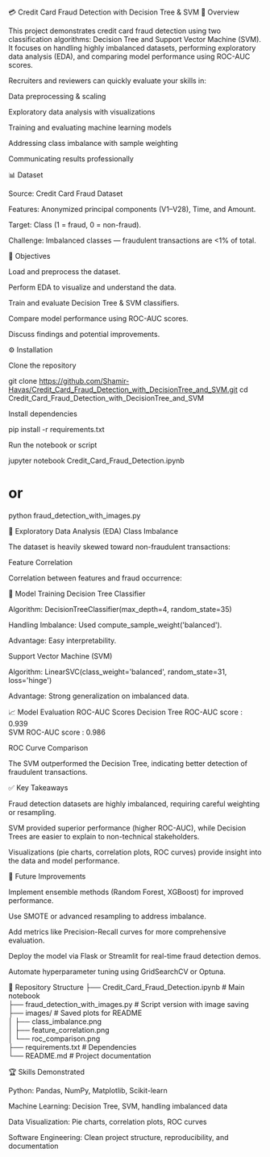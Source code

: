 💳 Credit Card Fraud Detection with Decision Tree & SVM
📖 Overview

This project demonstrates credit card fraud detection using two classification algorithms: Decision Tree and Support Vector Machine (SVM). It focuses on handling highly imbalanced datasets, performing exploratory data analysis (EDA), and comparing model performance using ROC-AUC scores.

Recruiters and reviewers can quickly evaluate your skills in:

Data preprocessing & scaling

Exploratory data analysis with visualizations

Training and evaluating machine learning models

Addressing class imbalance with sample weighting

Communicating results professionally

📊 Dataset

Source: Credit Card Fraud Dataset

Features: Anonymized principal components (V1–V28), Time, and Amount.

Target: Class (1 = fraud, 0 = non-fraud).

Challenge: Imbalanced classes — fraudulent transactions are <1% of total.

🧭 Objectives

Load and preprocess the dataset.

Perform EDA to visualize and understand the data.

Train and evaluate Decision Tree & SVM classifiers.

Compare model performance using ROC-AUC scores.

Discuss findings and potential improvements.

⚙️ Installation

Clone the repository

git clone https://github.com/Shamir-Havas/Credit_Card_Fraud_Detection_with_DecisionTree_and_SVM.git
cd Credit_Card_Fraud_Detection_with_DecisionTree_and_SVM


Install dependencies

pip install -r requirements.txt


Run the notebook or script

jupyter notebook Credit_Card_Fraud_Detection.ipynb
# or
python fraud_detection_with_images.py

🔎 Exploratory Data Analysis (EDA)
Class Imbalance

The dataset is heavily skewed toward non-fraudulent transactions:

Feature Correlation

Correlation between features and fraud occurrence:

🤖 Model Training
Decision Tree Classifier

Algorithm: DecisionTreeClassifier(max_depth=4, random_state=35)

Handling Imbalance: Used compute_sample_weight('balanced').

Advantage: Easy interpretability.

Support Vector Machine (SVM)

Algorithm: LinearSVC(class_weight='balanced', random_state=31, loss='hinge')

Advantage: Strong generalization on imbalanced data.

📈 Model Evaluation
ROC-AUC Scores
Decision Tree ROC-AUC score : 0.939  
SVM ROC-AUC score          : 0.986

ROC Curve Comparison

The SVM outperformed the Decision Tree, indicating better detection of fraudulent transactions.

✅ Key Takeaways

Fraud detection datasets are highly imbalanced, requiring careful weighting or resampling.

SVM provided superior performance (higher ROC-AUC), while Decision Trees are easier to explain to non-technical stakeholders.

Visualizations (pie charts, correlation plots, ROC curves) provide insight into the data and model performance.

🚀 Future Improvements

Implement ensemble methods (Random Forest, XGBoost) for improved performance.

Use SMOTE or advanced resampling to address imbalance.

Add metrics like Precision-Recall curves for more comprehensive evaluation.

Deploy the model via Flask or Streamlit for real-time fraud detection demos.

Automate hyperparameter tuning using GridSearchCV or Optuna.

📂 Repository Structure
├── Credit_Card_Fraud_Detection.ipynb   # Main notebook  
├── fraud_detection_with_images.py      # Script version with image saving  
├── images/                             # Saved plots for README  
│   ├── class_imbalance.png  
│   ├── feature_correlation.png  
│   └── roc_comparison.png  
├── requirements.txt                    # Dependencies  
└── README.md                           # Project documentation  

🏆 Skills Demonstrated

Python: Pandas, NumPy, Matplotlib, Scikit-learn

Machine Learning: Decision Tree, SVM, handling imbalanced data

Data Visualization: Pie charts, correlation plots, ROC curves

Software Engineering: Clean project structure, reproducibility, and documentation
